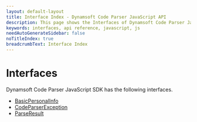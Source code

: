 ```yaml
---
layout: default-layout
title: Interface Index - Dynamsoft Code Parser JavaScript API
description: This page shows the Interfaces of Dynamsoft Code Parser JavaScript SDK.
keywords: interfaces, api reference, javascript, js
needAutoGenerateSidebar: false
noTitleIndex: true
breadcrumbText: Interface Index
---
```


# Interfaces

Dynamsoft Code Parser JavaScript SDK has the following interfaces.

* [BasicPersonalInfo](basicpersonalinfo.html)
* [CodeParserException](codeparserexception.md)
* [ParseResult](parseresult.md)
